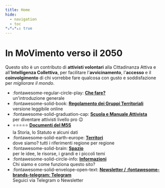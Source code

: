 ```yaml
---
title: Home
hide:
  - navigation
  - toc
ᴴₒᴴₒᴴₒ: true
---
```

# In MoVimento verso il 2050

Questo sito è un contributo di **attivisti volontari** alla Cittadinanza Attiva e all'**Intelligenza Collettiva**, per facilitare l'**avvicinamento**, l'**accesso** e il **coinvolgimento** di chi vorrebbe fare qualcosa con gusto e soddisfazione per _migliorare il mondo_.

<div class="grid cards" markdown>

- :fontawesome-regular-circle-play: **[Che fare?](partecipazione.md)**  
un'introduzione generale
- :fontawesome-solid-book: **[Regolamento dei Gruppi Territoriali](movimento5stelle/regolamento-gruppi-territoriali.md)**    
versione leggibile online
- :fontawesome-solid-graduation-cap: **[Scuola e Manuale Attivista](scuola/manuale-attivista/index.md)**  
per diventare attivisti livello pro :wink:
- :star::star::star::star::star: **[Documenti del M5S](movimento5stelle/index.md)**  
la Storia, lo Statuto e alcuni dati
- :fontawesome-solid-earth-europe: **[Territori](territori/index.md)**  
dove siamo? tutti i riferimenti regione per regione
- :fontawesome-solid-brain: **[Spazio](spazio/index.md)**  
per le idee, le risorse, i grandi e i piccoli temi
- :fontawesome-solid-circle-info: **[Informazioni](info/about.md)**  
Chi siamo e come funziona questo sito?
- :fontawesome-solid-envelope-open-text: **[Newsletter / :fontawesome-brands-telegram: Telegram](info/contatto.md)**  
Seguici via Telegram o Newsletter
</div>
